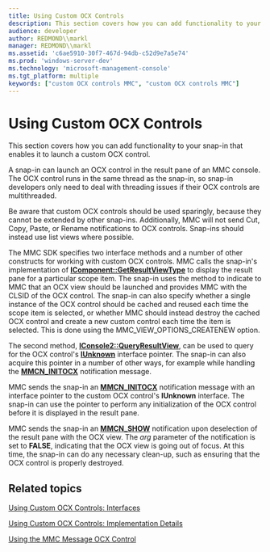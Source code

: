```yaml
---
title: Using Custom OCX Controls
description: This section covers how you can add functionality to your snap-in that enables it to launch a custom OCX control.
audience: developer
author: REDMOND\\markl
manager: REDMOND\\markl
ms.assetid: 'c6ae5910-30f7-467d-94db-c52d9e7a5e74'
ms.prod: 'windows-server-dev'
ms.technology: 'microsoft-management-console'
ms.tgt_platform: multiple
keywords: ["custom OCX controls MMC", "custom OCX controls MMC"]
---
```


# Using Custom OCX Controls

This section covers how you can add functionality to your snap-in that enables it to launch a custom OCX control.

A snap-in can launch an OCX control in the result pane of an MMC console. The OCX control runs in the same thread as the snap-in, so snap-in developers only need to deal with threading issues if their OCX controls are multithreaded.

Be aware that custom OCX controls should be used sparingly, because they cannot be extended by other snap-ins. Additionally, MMC will not send Cut, Copy, Paste, or Rename notifications to OCX controls. Snap-ins should instead use list views where possible.

The MMC SDK specifies two interface methods and a number of other constructs for working with custom OCX controls. MMC calls the snap-in's implementation of [**IComponent::GetResultViewType**](icomponent-getresultviewtype.md) to display the result pane for a particular scope item. The snap-in uses the method to indicate to MMC that an OCX view should be launched and provides MMC with the CLSID of the OCX control. The snap-in can also specify whether a single instance of the OCX control should be cached and reused each time the scope item is selected, or whether MMC should instead destroy the cached OCX control and create a new custom control each time the item is selected. This is done using the MMC\_VIEW\_OPTIONS\_CREATENEW option.

The second method, [**IConsole2::QueryResultView**](iconsole2-queryresultview.md), can be used to query for the OCX control's [**IUnknown**](_com_iunknown) interface pointer. The snap-in can also acquire this pointer in a number of other ways, for example while handling the [**MMCN\_INITOCX**](mmcn-initocx.md) notification message.

MMC sends the snap-in an [**MMCN\_INITOCX**](mmcn-initocx.md) notification message with an interface pointer to the custom OCX control's **IUnknown** interface. The snap-in can use the pointer to perform any initialization of the OCX control before it is displayed in the result pane.

MMC sends the snap-in an [**MMCN\_SHOW**](mmcn-show.md) notification upon deselection of the result pane with the OCX view. The *arg* parameter of the notification is set to **FALSE**, indicating that the OCX view is going out of focus. At this time, the snap-in can do any necessary clean-up, such as ensuring that the OCX control is properly destroyed.

## Related topics

<dl> <dt>

[Using Custom OCX Controls: Interfaces](using-custom-ocx-controls-interfaces.md)
</dt> <dt>

[Using Custom OCX Controls: Implementation Details](using-custom-ocx-controls-implementation-details.md)
</dt> <dt>

[Using the MMC Message OCX Control](using-the-mmc-message-ocx-control.md)
</dt> </dl>

 

 




